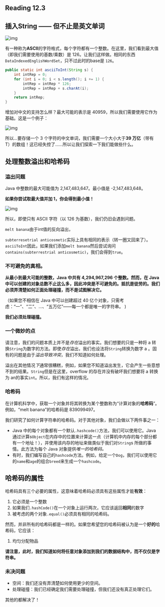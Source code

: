 ## Reading 12.3

## 插入String —— 但不止是英文单词

![img](https://joshhug.gitbooks.io/hug61b/content/chap12/ascii)

有一种称为**ASCII**的字符格式，每个字符都有一个整数。在这里，我们看到最大值（即我们需要使用的基数/乘数）是 126。让我们这样做。相同的东西`DataIndexedEnglishWordSet`，只不过此时的base是 `126`。

```java
public static int asciiToInt(String s) {
    int intRep = 0;
    for (int i = 0; i < s.length(); i += 1) {           
        intRep = intRep * 126;
        intRep = intRep + s.charAt(i);
    }
    return intRep;
}
```

增加对中文的支持怎么样？最大可能的表示是 40959，所以我们需要使用它作为基础。这是一个例子：

![img](https://joshhug.gitbooks.io/hug61b/content/assets/Screen%20Shot%202019-03-08%20at%2012.49.36%20PM.png)

所以...要存储一个 3 个字符的中文单词，我们需要一个大小大于**39 万亿**（带有 T）的数组！这已经失控了......所以让我们探索一下我们能做些什么。

## 处理整数溢出和哈希码

### 溢出问题

Java 中整数的最大可能值为 2,147,483,647。最小值是 -2,147,483,648。

**如果你尝试取最大值并加 1，你会得到最小值！**

![img](https://joshhug.gitbooks.io/hug61b/content/assets/Screen%20Shot%202019-03-08%20at%2012.53.44%20PM.png)

所以，即使只有 ASCII 字符（以 126 为基数），我们仍旧会遇到问题。

`melt banana`由于int值的反向溢出，

`subterresetrial anticosmetic`实际上具有相同的表示（转一圈又回来了）。`asciiToInt`因此，如果我们添加`melt banana`然后尝试询问`contains(subterrestrial anticosmetic)`，我们会得到`true`。

### 不可避免的真相。

**从最小到最大可能的整数，Java 中共有 4,294,967,296 个整数。然而，在 Java 中可以创建的对象总数不止这么多，因此冲突是不可避免的。抵抗是徒劳的。我们必须弄清楚如何正面处理碰撞，而不是试图解决它。**

（如果您不相信在 Java 中可以创建超过 40 亿个对象，只需考虑：“一”、“二”、...、“五万亿”——每一个都是唯一的字符串。 )

**我们必须处理碰撞。**

### 一个微妙的点

请注意，我们的问题本质上并不是*存在*溢出的事实。我们想要的只是一种将 a 转换`String`为数字的方法。即使*存在*溢出，我们也设法将`String`转换为数字 a 。固有的问题是由于*溢出导致冲突*，我们不知道如何处理。

溢出在其他情况*下*通常很糟糕，例如，如果您不知道溢出发生，它会产生一些意想不到的结果。`String`但是在这里，overflow 的存在并没有破坏我们想要将 a 转换为 an的事实`int`。所以，我们有这样的情况。

### 哈希码

在计算机科学中，获取一个对象并将其转换为某个整数称为“计算对象的**哈希码**”。例如，“melt banana”的哈希码是 839099497。

我们研究了如何计算字符串的哈希码。对于其他对象，我们会做以下两件事之一：

- Java 中的每个对象都有一个默认`.hashcode()`方法，我们可以使用它。Java 通过计算s`Object`在内存中的位置来计算这一点（计算机中内存的每个部分都有一个地址！），并使用该内存的地址来做类似于我们对`String`s 所做的事情。此方法为每个 Java 对象提供*唯一的哈希码。*
- 有时，我们编写自己的`hashcode`方法。例如，给定一个`Dog`，我们可以使用它的`name`和`age`的组合`breed`来生成一个`hashcode`。

## 哈希码的属性

哈希码具有三个必要的属性，这意味着哈希码必须具有这些属性才能**有效**：

1. 它必须是一个整数
2. 如果我们`.hashCode()`在一个对象上运行两次，它应该返回**相同**的数字
3. 被考虑的两个对象`.equal()`必须具有相同的哈希码。

然而，并非所有的哈希码都是一样的。如果您希望您的哈希码被认为是一个**好的**哈希码，它应该：

1. 均匀分配物品

**请注意，此时，我们知道如何将任意对象添加到我们的数据结构中，而不仅仅是字符串。**

### 未决问题

- 空间：我们还没有弄清楚如何使用更少的空间。
- 处理碰撞：我们已经确定我们需要处理碰撞，但我们还没有真正处理它们。

其他的都解决了！